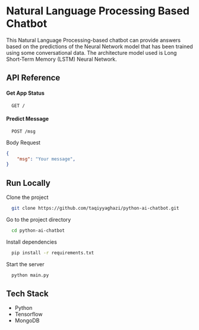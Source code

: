 # Natural Language Processing Based Chatbot
This Natural Language Processing-based chatbot can provide answers based on the predictions of the Neural Network model that has been trained using some conversational data.
The architecture model used is Long Short-Term Memory (LSTM) Neural Network.

## API Reference

#### Get App Status

```http
  GET /
```

#### Predict Message

```http
  POST /msg
```

Body Request
```json
{
    "msg": "Your message",
}
```


## Run Locally

Clone the project

```bash
  git clone https://github.com/taqiyyaghazi/python-ai-chatbot.git
```

Go to the project directory

```bash
  cd python-ai-chatbot
```

Install dependencies

```bash
  pip install -r requirements.txt
```

Start the server

```bash
  python main.py
```

## Tech Stack

- Python
- Tensorflow
- MongoDB
